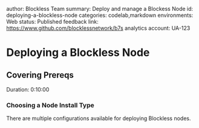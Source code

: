 
author: Blockless Team
summary: Deploy and manage a Blockess Node
id: deploying-a-blockless-node
categories: codelab,markdown
environments: Web
status: Published
feedback link: https://www.github.com/blocklessnetwork/b7s
analytics account: UA-123

# Deploying a Blockless Node

## Covering Prereqs
Duration: 0:10:00

### Choosing a Node Install Type

There are multiple configurations available for deploying Blockless nodes.
